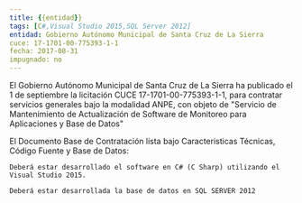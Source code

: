 ```yaml
---
title: {{entidad}}
tags: [C#,Visual Studio 2015,SQL Server 2012]
entidad: Gobierno Autónomo Municipal de Santa Cruz de La Sierra
cuce: 17-1701-00-775393-1-1
fecha: 2017-08-31
impugnado: no
---
```


El Gobierno Autónomo Municipal de Santa Cruz de La Sierra ha publicado
el 1 de septiembre la licitación CUCE 17-1701-00-775393-1-1, para
contratar servicios generales bajo la modalidad ANPE, con objeto de
"Servicio de Mantenimiento de Actualización de Software de Monitoreo
para Aplicaciones y Base de Datos"

El Documento Base de Contratación lista bajo Caracteristicas Técnicas,
Código Fuente y Base de Datos:

    Deberá estar desarrollado el software en C# (C Sharp) utilizando el
    Visual Studio 2015.

    Deberá estar desarrollada la base de datos en SQL SERVER 2012
